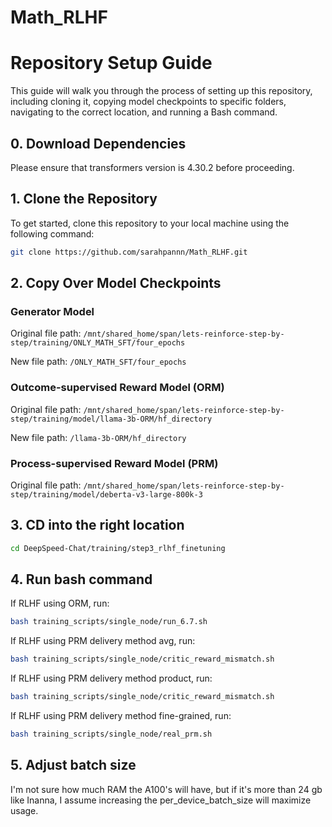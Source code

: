 # Math_RLHF

# Repository Setup Guide

This guide will walk you through the process of setting up this repository, including cloning it, copying model checkpoints to specific folders, navigating to the correct location, and running a Bash command.

## 0. Download Dependencies

Please ensure that transformers version is 4.30.2 before proceeding.

## 1. Clone the Repository

To get started, clone this repository to your local machine using the following command:

```bash
git clone https://github.com/sarahpannn/Math_RLHF.git
```

## 2. Copy Over Model Checkpoints

### Generator Model
Original file path: ```/mnt/shared_home/span/lets-reinforce-step-by-step/training/ONLY_MATH_SFT/four_epochs```

New file path: ```/ONLY_MATH_SFT/four_epochs```

### Outcome-supervised Reward Model (ORM)
Original file path: ```/mnt/shared_home/span/lets-reinforce-step-by-step/training/model/llama-3b-ORM/hf_directory```

New file path: ```/llama-3b-ORM/hf_directory```

### Process-supervised Reward Model (PRM)
Original file path: ```/mnt/shared_home/span/lets-reinforce-step-by-step/training/model/deberta-v3-large-800k-3```

## 3. CD into the right location
```bash
cd DeepSpeed-Chat/training/step3_rlhf_finetuning
```
## 4. Run bash command
If RLHF using ORM, run:
```bash
bash training_scripts/single_node/run_6.7.sh
```
If RLHF using PRM delivery method avg, run:
```bash
bash training_scripts/single_node/critic_reward_mismatch.sh
```
If RLHF using PRM delivery method product, run:
```bash
bash training_scripts/single_node/critic_reward_mismatch.sh
```
If RLHF using PRM delivery method fine-grained, run:
```bash
bash training_scripts/single_node/real_prm.sh
```
## 5. Adjust batch size

I'm not sure how much RAM the A100's will have, but if it's more than 24 gb like Inanna, I assume increasing the per_device_batch_size will maximize usage. 
